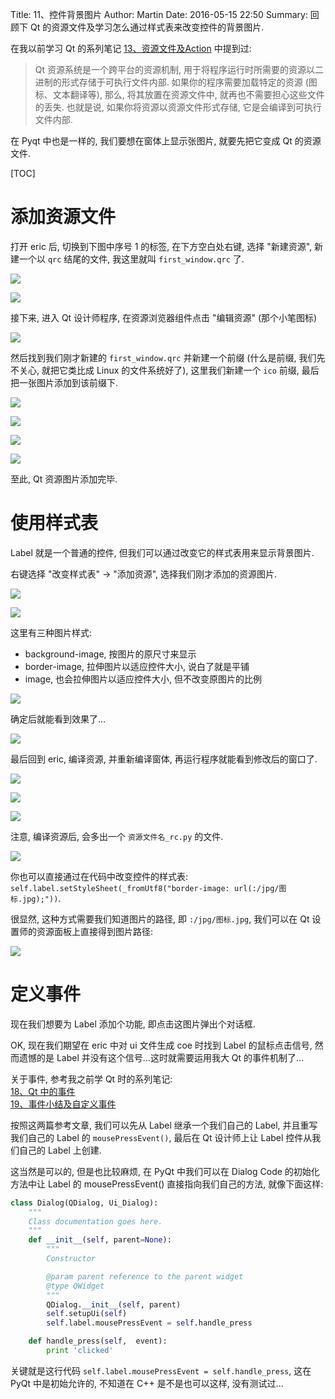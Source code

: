 Title: 11、控件背景图片
Author: Martin
Date: 2016-05-15 22:50
Summary: 回顾下 Qt 的资源文件及学习怎么通过样式表来改变控件的背景图片.

在我以前学习 Qt 的系列笔记 [13、资源文件及Action](http://www.smallcpp.cn/13-zi-yuan-wen-jian-ji-action.html) 中提到过:

> Qt 资源系统是一个跨平台的资源机制, 用于将程序运行时所需要的资源以二进制的形式存储于可执行文件内部. 如果你的程序需要加载特定的资源 (图标、文本翻译等), 那么, 将其放置在资源文件中, 就再也不需要担心这些文件的丢失. 也就是说, 如果你将资源以资源文件形式存储, 它是会编译到可执行文件内部.

在 Pyqt 中也是一样的, 我们要想在窗体上显示张图片, 就要先把它变成 Qt 的资源文件.

[TOC]

# 添加资源文件
打开 eric 后, 切换到下图中序号 1 的标签, 在下方空白处右键, 选择 "新建资源", 新建一个以 `qrc` 结尾的文件, 我这里就叫 `first_window.qrc` 了.

![](http://i64.tinypic.com/k16l2g.jpg)

![](http://i68.tinypic.com/o8v22q.jpg)

接下来, 进入 Qt 设计师程序, 在资源浏览器组件点击 "编辑资源" (那个小笔图标)

![](http://i68.tinypic.com/255v1g0.jpg)

然后找到我们刚才新建的 `first_window.qrc` 并新建一个前缀 (什么是前缀, 我们先不关心, 就把它类比成 Linux 的文件系统好了), 这里我们新建一个 `ico` 前缀, 最后把一张图片添加到该前缀下.

![](http://i66.tinypic.com/10xr8tx.jpg)

![](http://i67.tinypic.com/ejy42s.jpg)

![](http://i67.tinypic.com/2hhfy8h.jpg)

![](http://i65.tinypic.com/w8rzuw.jpg)

至此, Qt 资源图片添加完毕.

# 使用样式表
Label 就是一个普通的控件, 但我们可以通过改变它的样式表用来显示背景图片.

右键选择 "改变样式表" \-\> "添加资源", 选择我们刚才添加的资源图片.

![](http://i65.tinypic.com/34dfxu8.jpg)

![](http://i67.tinypic.com/2inif.jpg)

这里有三种图片样式:

- background\-image, 按图片的原尺寸来显示
- border\-image, 拉伸图片以适应控件大小, 说白了就是平铺
- image, 也会拉伸图片以适应控件大小, 但不改变原图片的比例

![](http://i67.tinypic.com/2aaljf7.jpg)

确定后就能看到效果了...

![](http://i68.tinypic.com/24xjkvp.jpg)

最后回到 eric, 编译资源, 并重新编译窗体, 再运行程序就能看到修改后的窗口了.

![](http://i64.tinypic.com/qoix6b.jpg)

![](http://i63.tinypic.com/opbq87.jpg)

![](http://i65.tinypic.com/2a9pu6u.jpg)

注意, 编译资源后, 会多出一个 `资源文件名_rc.py` 的文件.

![](http://i63.tinypic.com/2d9xnhj.jpg)

你也可以直接通过在代码中改变控件的样式表: `self.label.setStyleSheet(_fromUtf8("border-image: url(:/jpg/图标.jpg);"))`.

很显然, 这种方式需要我们知道图片的路径, 即 `:/jpg/图标.jpg`, 我们可以在 Qt 设置师的资源面板上直接得到图片路径:

![](http://i68.tinypic.com/207nfpi.jpg)

# 定义事件
现在我们想要为 Label 添加个功能, 即点击这图片弹出个对话框.

OK, 现在我们期望在 eric 中对 ui 文件生成 coe 时找到 Label 的鼠标点击信号, 然而遗憾的是 Label 并没有这个信号...这时就需要运用我大 Qt 的事件机制了...

关于事件, 参考我之前学 Qt 时的系列笔记:<br>
[18、Qt 中的事件](ttp://www.smallcpp.cn/18-qt-zhong-de-shi-jian.html)<br>
[19、事件小结及自定义事件](http://www.smallcpp.cn/19-shi-jian-xiao-jie-ji-zi-ding-yi-shi-jian.html)

按照这两篇参考文章, 我们可以先从 Label 继承一个我们自己的 Label, 并且重写我们自己的 Label 的 `mousePressEvent()`, 最后在 Qt 设计师上让 Label 控件从我们自己的 Label 上创建.

这当然是可以的, 但是也比较麻烦, 在 PyQt 中我们可以在 Dialog Code 的初始化方法中让 Label 的 mousePressEvent() 直接指向我们自己的方法, 就像下面这样:

```python
class Dialog(QDialog, Ui_Dialog):
    """
    Class documentation goes here.
    """
    def __init__(self, parent=None):
        """
        Constructor

        @param parent reference to the parent widget
        @type QWidget
        """
        QDialog.__init__(self, parent)
        self.setupUi(self)
        self.label.mousePressEvent = self.handle_press

    def handle_press(self,  event):
        print 'clicked'
```

关键就是这行代码 `self.label.mousePressEvent = self.handle_press`, 这在 PyQt 中是初始允许的, 不知道在 C++ 是不是也可以这样, 没有测试过...
